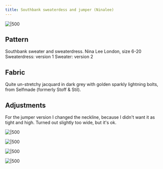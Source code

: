 ```yaml
---
title: Southbank sweaterdess and jumper (Ninalee)
---
```


![|500](projects/attachments/DSCF7958.jpg)

## Pattern
Southbank sweater and sweaterdress.
Nina Lee London, size 6-20
Sweaterdress: version 1
Sweater: version 2

## Fabric
Quite un-stretchy jacquard in dark grey with golden sparkly lightning bolts, from Selfmade (formerly Stoff & Stil). 

## Adjustments
For the jumper version I changed the neckline, because I didn't want it as tight and high. Turned out slightly too wide, but it's ok. 


![|500](projects/attachments/DSCF7959.jpg)

![|500](projects/attachments/DSCF7861.jpg)

![|500](projects/attachments/DSCF8024.jpg)

![|500](projects/attachments/DSCF8023.jpg)